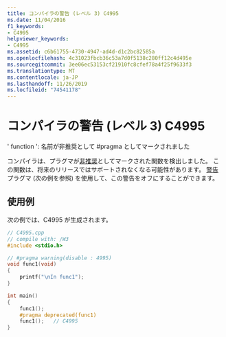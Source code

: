 ```yaml
---
title: コンパイラの警告 (レベル 3) C4995
ms.date: 11/04/2016
f1_keywords:
- C4995
helpviewer_keywords:
- C4995
ms.assetid: c6b61755-4730-4947-ad4d-d1c2bc82585a
ms.openlocfilehash: 4c31023fbcb36c53a7d0f5138c280ff12c4d495e
ms.sourcegitcommit: 3ee06ec53153cf21910fc8cfef78a4f25f9633f3
ms.translationtype: MT
ms.contentlocale: ja-JP
ms.lasthandoff: 11/26/2019
ms.locfileid: "74541178"
---
```

# <a name="compiler-warning-level-3-c4995"></a>コンパイラの警告 (レベル 3) C4995

' function ': 名前が非推奨として #pragma としてマークされました

コンパイラは、プラグマが[非推奨](../../preprocessor/deprecated-c-cpp.md)としてマークされた関数を検出しました。 この関数は、将来のリリースではサポートされなくなる可能性があります。 [警告](../../preprocessor/warning.md)プラグマ (次の例を参照) を使用して、この警告をオフにすることができます。

## <a name="example"></a>使用例

次の例では、C4995 が生成されます。

```cpp
// C4995.cpp
// compile with: /W3
#include <stdio.h>

// #pragma warning(disable : 4995)
void func1(void)
{
    printf("\nIn func1");
}

int main()
{
    func1();
    #pragma deprecated(func1)
    func1();   // C4995
}
```